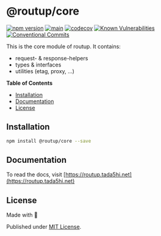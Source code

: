 # @routup/core

[![npm version](https://badge.fury.io/js/@routup%2Fcore.svg)](https://badge.fury.io/js/@routup%2Fcore)
[![main](https://github.com/Tada5hi/routup/actions/workflows/main.yml/badge.svg)](https://github.com/Tada5hi/routup/actions/workflows/main.yml)
[![codecov](https://codecov.io/gh/tada5hi/routup/branch/master/graph/badge.svg?token=QFGCsHRUax)](https://codecov.io/gh/tada5hi/routup)
[![Known Vulnerabilities](https://snyk.io/test/github/Tada5hi/routup/badge.svg)](https://snyk.io/test/github/Tada5hi/routup)
[![Conventional Commits](https://img.shields.io/badge/Conventional%20Commits-1.0.0-%23FE5196?logo=conventionalcommits&logoColor=white)](https://conventionalcommits.org)

This is the core module of routup.
It contains:
- request- & response-helpers
- types & interfaces
- utilities (etag, proxy, ...)

**Table of Contents**

- [Installation](#installation)
- [Documentation](#documentation)
- [License](#license)

## Installation

```bash
npm install @routup/core --save
```

## Documentation

To read the docs, visit [https://routup.tada5hi.net](https://routup.tada5hi.net)


## License

Made with 💚

Published under [MIT License](./LICENSE).
